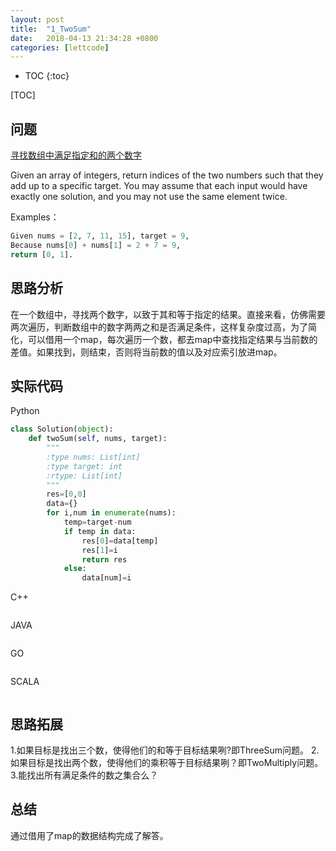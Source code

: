 ```yaml
---
layout: post
title:  "1_TwoSum"
date:   2018-04-13 21:34:28 +0800
categories: [lettcode]
---
```


* TOC
{:toc}

[TOC]

## 问题
[寻找数组中满足指定和的两个数字](https://leetcode.com/problems/two-sum/description/)

Given an array of integers, return indices of the two numbers such that they add up to a specific target.
You may assume that each input would have exactly one solution, and you may not use the same element twice.

Examples：
```python
Given nums = [2, 7, 11, 15], target = 9,
Because nums[0] + nums[1] = 2 + 7 = 9,
return [0, 1].
```


## 思路分析
在一个数组中，寻找两个数字，以致于其和等于指定的结果。直接来看，仿佛需要两次遍历，判断数组中的数字两两之和是否满足条件，这样复杂度过高，为了简化，可以借用一个map，每次遍历一个数，都去map中查找指定结果与当前数的差值。如果找到，则结束，否则将当前数的值以及对应索引放进map。

## 实际代码
Python
```python
class Solution(object):
    def twoSum(self, nums, target):
        """
        :type nums: List[int]
        :type target: int
        :rtype: List[int]
        """
        res=[0,0]
        data={}
        for i,num in enumerate(nums):
            temp=target-num
            if temp in data:
                res[0]=data[temp]
                res[1]=i
                return res
            else:
                data[num]=i
```

C++
```code

```

JAVA
```code

```

GO
```code

```


SCALA
```code

```
## 思路拓展
1.如果目标是找出三个数，使得他们的和等于目标结果咧?即ThreeSum问题。
2.如果目标是找出两个数，使得他们的乘积等于目标结果咧？即TwoMultiply问题。
3.能找出所有满足条件的数之集合么？
## 总结
通过借用了map的数据结构完成了解答。
